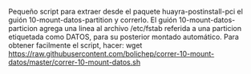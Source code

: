 Pequeño script para extraer desde el paquete huayra-postinstall-pci el guión 10-mount-datos-partition y correrlo.
El guión 10-mount-datos-particion agrega una linea al archivo /etc/fstab referida a una particion etiquetada como DATOS, para su posterior montado automático.
Para obtener facilmente el script, hacer: 
wget https://raw.githubusercontent.com/bolichep/correr-10-mount-datos/master/correr-10-mount-datos.sh



